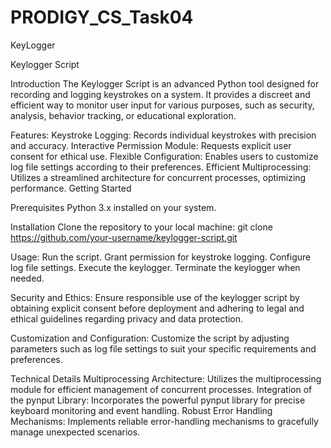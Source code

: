 # PRODIGY_CS_Task04
KeyLogger

Keylogger Script

Introduction
  The Keylogger Script is an advanced Python tool designed for recording and logging keystrokes on a system. It provides a discreet and efficient way to monitor user input for various purposes, such as security, analysis, behavior tracking, or educational exploration.

Features:
  Keystroke Logging: Records individual keystrokes with precision and accuracy.
  Interactive Permission Module: Requests explicit user consent for ethical use.
  Flexible Configuration: Enables users to customize log file settings according to their preferences.
  Efficient Multiprocessing: Utilizes a streamlined architecture for concurrent processes, optimizing performance.
  Getting Started
  
Prerequisites
  Python 3.x installed on your system.
  
Installation
  Clone the repository to your local machine:    git clone https://github.com/your-username/keylogger-script.git
  
Usage:
  Run the script.
  Grant permission for keystroke logging.
  Configure log file settings.
  Execute the keylogger.
  Terminate the keylogger when needed.

Security and Ethics:
  Ensure responsible use of the keylogger script by obtaining explicit consent before deployment and adhering to legal and ethical guidelines regarding privacy and data protection.

Customization and Configuration:
  Customize the script by adjusting parameters such as log file settings to suit your specific requirements and preferences.

Technical Details
  Multiprocessing Architecture: Utilizes the multiprocessing module for efficient management of concurrent processes.
  Integration of the pynput Library: Incorporates the powerful pynput library for precise keyboard monitoring and event handling.
  Robust Error Handling Mechanisms: Implements reliable error-handling mechanisms to gracefully manage unexpected scenarios.
